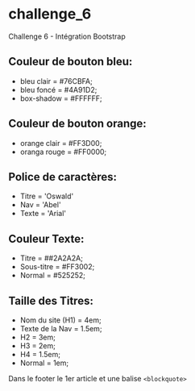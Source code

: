 # challenge_6
Challenge 6 - Intégration Bootstrap

## Couleur de bouton bleu:

* bleu clair = #76CBFA;
* bleu foncé = #4A91D2;
* box-shadow = #FFFFFF;

## Couleur de bouton orange:

* orange clair = #FF3D00;
* oranga rouge = #FF0000;

## Police de caractères:

* Titre = 'Oswald'
* Nav = 'Abel'
* Texte = 'Arial'

## Couleur Texte:

* Titre = ##2A2A2A;
* Sous-titre = #FF3002;
* Normal = #525252;

## Taille des Titres:

* Nom du site (H1) = 4em;
* Texte de la Nav = 1.5em;
* H2 = 3em;
* H3 = 2em;
* H4 = 1.5em;
* Normal = 1em;

Dans le footer le 1er article et une balise `<blockquote>`
